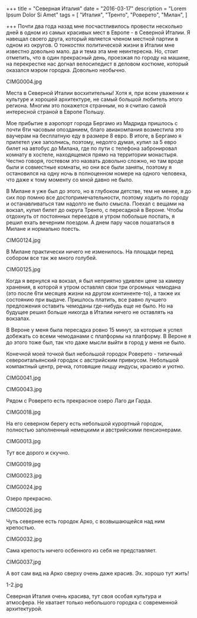+++
title = "Северная Италия"
date = "2016-03-17"
description = "Lorem Ipsum Dolor Si Amet"
tags = [
    "Италия",
    "Тренто",
    "Роверето",
    "Милан",
]

+++
Почти два года назад мне посчастливилось провести несколько дней в одном из самых красивых мест в Европе - в Северной Италии. Я навещал своего друга, который является членом местной партии в одном из округов. О тонкостях политической жизни в Италии мне известно довольно мало. да и тема эта мне неинтересна. Но, стоит отметить, что в один прекрасный день, проезжая по городу на машине, на перекрестке нас догнал велосипедист в деловом костюме, который оказался мэром городка. Довольно необычно.

CIMG0004.jpg


Места в Северной Италии восхитительны! Хотя я, при всем уважении к культуре и хорошей архитектуре, не самый большой любитель этого региона. Многим это покажется странным, но я считаю самой интересной страной в Европе Польшу.


Мое прибытие в аэропорт города Бергамо из Мадрида пришлось с почти 6ти часовым опозданием, благо авиакомпания возместила это ваучерам на бесплатную еду в размере 8 евро. В итоге, в Бергамо я прилетел уже заполнись, поэтому, недолго думая, купил за 5 евро билет на автобус до Милана, где по пути с телефона забронировал комнату в хостеле, находящемся прямо на территории монастыря. Честно говоря, гостевом это назвать довольно сложно, но там вроде были и совместные комнаты, но они все были заняты, поэтому я остановился на одну ночь в полноценном номере на одного человека, что даже к тому моменту со мной давно не было.

В Милане я уже был до этого, но в глубоком детстве, тем не менее, я до сих пор помню все достопримечательности, поэтому ходить по городу и останавливаться там надолго не было смысла. Поехал с вещами на вокзал, купил билет до округа Тренто, с пересадкой в Вероне. Чтобы отдохнуть от постоянных переездов и утром побольше поспать, я решил ехать вечерним поездом. А днем пару часов пошататься в Милане и нормально поесть.

CIMG0124.jpg

В Милане практически ничего не изменилось. На площади перед собором все так же много голубей.

CIMG0125.jpg


Когда я вернулся на вокзал, я был неприятно удивлен цене за камеру хранения, в которой я утром оставлял свои три огромных чемодана (это после 6ти месяцев жизни на другом континенте-то), а также их состоянию при выдаче. Пришлось платить, все равно лучшего предложения оставить чемоданы где-нибудь еще не было. Но на будущее решил больше никогда в Италии ничего не оставлять на вокзалах.

В Вероне у меня была пересадка ровно 15 минут, за которые я успел добежать со всеми чемоданами с платформы на платформу. В Вероне я до этого тоже был, так что даже мысли выйти в город у меня не было.

Конечной моей точкой был небольшой городок Роверето - типичный североитальянский городок с австрийским привкусом. Небольшой компактный центр, речка, готовящие пиццу индусы, красиво и уютно.

CIMG0041.jpg


CIMG0043.jpg

Рядом с Роверето есть прекрасное озеро Лаго ди Гарда.

CIMG0018.jpg

На его северном берегу есть небольшой курортный городок, полностью заполненный немецкими и австрийскими пенсионерами.

CIMG0013.jpg

Тут все дорого и скучно.

CIMG0019.jpg

CIMG0023.jpg

CIMG0024.jpg

Озеро прекрасно.

CIMG0026.jpg

Чуть севернее есть городок Арко, с возвышающейся над ним крепостью.

CIMG0032.jpg

Сама крепость ничего осбенного из себя не представляет.

CIMG0037.jpg

А вот сам вид на Арко сверху очень даже красив. Эх. хорошо тут жить!

1-2.jpg

Северная Италия очень красива, тут своя особая культура и атмосфера. Не хватает только небольшого городка с современной архитектурой.
